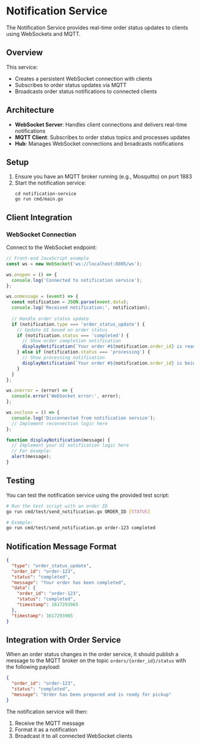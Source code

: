 # Notification Service

The Notification Service provides real-time order status updates to clients using WebSockets and MQTT.

## Overview

This service:
- Creates a persistent WebSocket connection with clients
- Subscribes to order status updates via MQTT
- Broadcasts order status notifications to connected clients

## Architecture

- **WebSocket Server**: Handles client connections and delivers real-time notifications
- **MQTT Client**: Subscribes to order status topics and processes updates
- **Hub**: Manages WebSocket connections and broadcasts notifications

## Setup

1. Ensure you have an MQTT broker running (e.g., Mosquitto) on port 1883
2. Start the notification service:
   ```
   cd notification-service
   go run cmd/main.go
   ```

## Client Integration

### WebSocket Connection

Connect to the WebSocket endpoint:
```javascript
// Front-end JavaScript example
const ws = new WebSocket('ws://localhost:8085/ws');

ws.onopen = () => {
  console.log('Connected to notification service');
};

ws.onmessage = (event) => {
  const notification = JSON.parse(event.data);
  console.log('Received notification:', notification);
  
  // Handle order status update
  if (notification.type === 'order_status_update') {
    // Update UI based on order status
    if (notification.status === 'completed') {
      // Show order completion notification
      displayNotification(`Your order #${notification.order_id} is ready!`);
    } else if (notification.status === 'processing') {
      // Show processing notification
      displayNotification(`Your order #${notification.order_id} is being prepared.`);
    }
  }
};

ws.onerror = (error) => {
  console.error('WebSocket error:', error);
};

ws.onclose = () => {
  console.log('Disconnected from notification service');
  // Implement reconnection logic here
};

function displayNotification(message) {
  // Implement your UI notification logic here
  // For example:
  alert(message);
}
```

## Testing

You can test the notification service using the provided test script:

```bash
# Run the test script with an order ID
go run cmd/test/send_notification.go ORDER_ID [STATUS]

# Example: 
go run cmd/test/send_notification.go order-123 completed
```

## Notification Message Format

```json
{
  "type": "order_status_update",
  "order_id": "order-123",
  "status": "completed",
  "message": "Your order has been completed",
  "data": {
    "order_id": "order-123",
    "status": "completed",
    "timestamp": 1617293965
  },
  "timestamp": 1617293965
}
```

## Integration with Order Service

When an order status changes in the order service, it should publish a message to the MQTT broker on the topic `orders/{order_id}/status` with the following payload:

```json
{
  "order_id": "order-123",
  "status": "completed",
  "message": "Order has been prepared and is ready for pickup"
}
```

The notification service will then:
1. Receive the MQTT message
2. Format it as a notification
3. Broadcast it to all connected WebSocket clients 